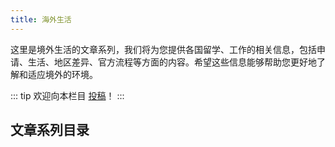 ```yaml
---
title: 海外生活
---
```


这里是境外生活的文章系列，我们将为您提供各国留学、工作的相关信息，包括申请、生活、地区差异、官方流程等方面的内容。希望这些信息能够帮助您更好地了解和适应境外的环境。

::: tip
欢迎向本栏目 [投稿](../contributor-guide/other)！
:::

## 文章系列目录

<ArticlesMenu />
